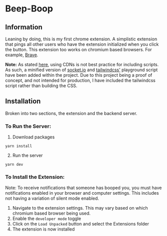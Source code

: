 # Beep-Boop

## Information

Leaning by doing, this is my first chrome extension. A simplistic extension that pings all other users who have the extension initialized when you click the button. This extension too works on chromium based browsers. For example, [Brave](https://brave.com/).

<strong>Note:</strong>
As stated [here](https://developer.chrome.com/docs/apps/contentSecurityPolicy/#resourceLoading), using CDNs is not best practice for including scripts. As such, a minified version of [socket.io](https://socket.io/) and [tailwindcss'](https://tailwindcss.com/) playground script have been added within the project. Due to this project being a proof of concept, and not intended for production, I have included the tailwindcss script rather than building the CSS.

## Installation

Broken into two sections, the extension and the backend server.

### To Run the Server:

1. Download packages

```
yarn install
```

2. Run the server

```
yarn dev
```

### To Install the Extension:

Note: To receive notifications that someone has booped you, you must have notifications enabled in your browser and computer settings. This includes not having a variation of silent mode enabled.

1. Navigate to the extension settings. This may vary based on which chromium based browser being used.
2. Enable the `developer mode` toggle
3. Click on the `Load Unpacked` button and select the Extensions folder
4. The extension is now installed
